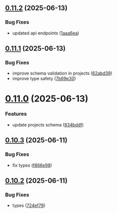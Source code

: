 ## [0.11.2](https://github.com/incmixlabs/utils/compare/v0.11.1...v0.11.2) (2025-06-13)


### Bug Fixes

* updated api endpoints ([1aaa6ea](https://github.com/incmixlabs/utils/commit/1aaa6eadc003c34933e92696be3ecd6f971f23ef))



## [0.11.1](https://github.com/incmixlabs/utils/compare/v0.11.0...v0.11.1) (2025-06-13)


### Bug Fixes

* improve schema validation in projects ([62abd39](https://github.com/incmixlabs/utils/commit/62abd3936c27b5f742cb4cecc1e78aec63ff065e))
* improve type safety ([7b69e30](https://github.com/incmixlabs/utils/commit/7b69e30422252c36f7387b94bc71196a9b4a7e14))



# [0.11.0](https://github.com/incmixlabs/utils/compare/v0.10.3...v0.11.0) (2025-06-13)


### Features

* update projects schema ([834bddf](https://github.com/incmixlabs/utils/commit/834bddfbc7282e605fda56fbcc3b1789c8caf0c4))



## [0.10.3](https://github.com/incmixlabs/utils/compare/v0.10.2...v0.10.3) (2025-06-11)


### Bug Fixes

* fix types ([f866e98](https://github.com/incmixlabs/utils/commit/f866e98b2175cdcbe64ed8df905dcb8f71387a6a))



## [0.10.2](https://github.com/incmixlabs/utils/compare/v0.10.1...v0.10.2) (2025-06-11)


### Bug Fixes

* types ([724ef79](https://github.com/incmixlabs/utils/commit/724ef79c45a7292a7182dc7583892a388bf7dbbb))



